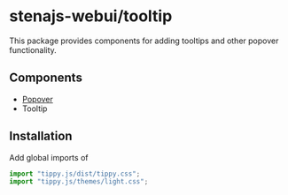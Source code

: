 # stenajs-webui/tooltip

This package provides components for adding tooltips and other popover functionality.

## Components

* [Popover](src/components/popover/Popover.md)
* Tooltip



## Installation

Add global imports of

```ts
import "tippy.js/dist/tippy.css";
import "tippy.js/themes/light.css";
```
